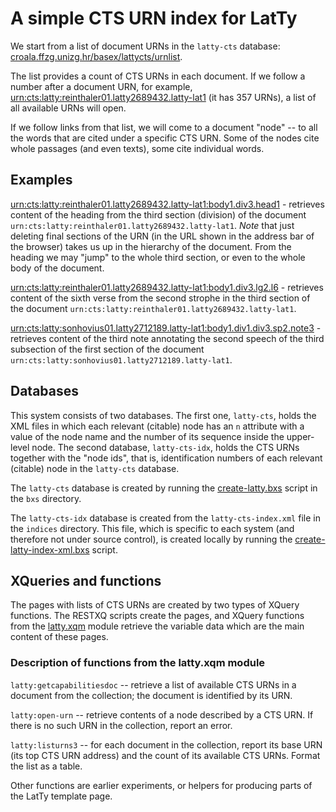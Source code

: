 # A simple CTS URN index for LatTy

We start from a list of document URNs in the `latty-cts` database: [croala.ffzg.unizg.hr/basex/lattycts/urnlist](http://croala.ffzg.unizg.hr/basex/lattycts/urnlist).

The list provides a count of CTS URNs in each document. If we follow a number after a document URN, for example, [urn:cts:latty:reinthaler01.latty2689432.latty-lat1](http://croala.ffzg.unizg.hr/basex/lattyctsurn/urn:cts:latty:reinthaler01.latty2689432.latty-lat1) (it has 357 URNs), a list of all available URNs will open.

If we follow links from that list, we will come to a document "node" -- to all the words that are cited under a specific CTS URN. Some of the nodes cite whole passages (and even texts), some cite individual words.

## Examples

[urn:cts:latty:reinthaler01.latty2689432.latty-lat1:body1.div3.head1](http://croala.ffzg.unizg.hr/basex/latty/urn:cts:latty:reinthaler01.latty2689432.latty-lat1:body1.div3.head1) - retrieves content of the heading from the third section (division) of the document `urn:cts:latty:reinthaler01.latty2689432.latty-lat1`. *Note* that just deleting final sections of the URN (in the URL shown in the address bar of the browser) takes us up in the hierarchy of the document. From the heading we may "jump" to the whole third section, or even to the whole body of the document.

[urn:cts:latty:reinthaler01.latty2689432.latty-lat1:body1.div3.lg2.l6](http://croala.ffzg.unizg.hr/basex/latty/urn:cts:latty:reinthaler01.latty2689432.latty-lat1:body1.div3.lg2.l6) - retrieves content of the sixth verse from the second strophe in the third section of the document `urn:cts:latty:reinthaler01.latty2689432.latty-lat1`.

[urn:cts:latty:sonhovius01.latty2712189.latty-lat1:body1.div1.div3.sp2.note3](http://croala.ffzg.unizg.hr/basex/latty/urn:cts:latty:sonhovius01.latty2712189.latty-lat1:body1.div1.div3.sp2.note3) - retrieves content of the third note annotating the second speech of the third subsection of the first section of the document `urn:cts:latty:sonhovius01.latty2712189.latty-lat1`.

## Databases

This system consists of two databases. The first one, `latty-cts`, holds the XML files in which each relevant (citable) node has an `n` attribute with a value of the node name and the number of its sequence inside the upper-level node. The second database, `latty-cts-idx`, holds the CTS URNs together with the "node ids", that is, identification numbers of each relevant (citable) node in the `latty-cts` database.

The `latty-cts` database is created by running the [create-latty.bxs](https://github.com/nevenjovanovic/latty-cts/blob/master/bxs/create-latty.bxs) script in the `bxs` directory.

The `latty-cts-idx` database is created from the `latty-cts-index.xml` file in the `indices` directory. This file, which is specific to each system (and therefore not under source control), is created locally by running the [create-latty-index-xml.bxs](https://github.com/nevenjovanovic/latty-cts/blob/master/bxs/create-latty-index-xml.bxs) script.

## XQueries and functions

The pages with lists of CTS URNs are created by two types of XQuery functions. The RESTXQ scripts create the pages, and XQuery functions from the [latty.xqm](https://github.com/nevenjovanovic/latty-cts/blob/master/scripts/repo/latty.xqm) module retrieve the variable data which are the main content of these pages.

### Description of functions from the latty.xqm module

`latty:getcapabilitiesdoc` -- retrieve a list of available CTS URNs in a document from the collection; the document is identified by its URN.

`latty:open-urn` -- retrieve contents of a node described by a CTS URN. If there is no such URN in the collection, report an error.

`latty:listurns3` -- for each document in the collection, report its base URN (its top CTS URN address) and the count of its available CTS URNs. Format the list as a table.

Other functions are earlier experiments, or helpers for producing parts of the LatTy template page.

